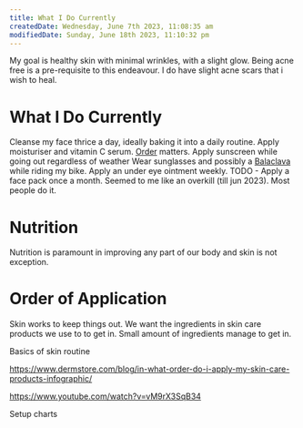 ```yaml
---
title: What I Do Currently
createdDate: Wednesday, June 7th 2023, 11:08:35 am
modifiedDate: Sunday, June 18th 2023, 11:10:32 pm
---
```


My goal is healthy skin with minimal wrinkles, with a slight glow.
Being acne free is a pre-requisite to this endeavour.
I do have slight acne scars that i wish to heal.

# What I Do Currently

Cleanse my face thrice a day, ideally baking it into a daily routine.
Apply moisturiser and vitamin C serum. [Order](Health-Self-Care/Skin-Care.md#Order%20of%20application) matters.
Apply sunscreen while going out regardless of weather
Wear sunglasses and possibly a [Balaclava](https://www.amazon.in/balaclava/s?k=balaclava) while riding my bike.
Apply an under eye ointment weekly.
TODO - Apply a face pack once a month. Seemed to me like an overkill (till jun 2023). Most people do it.

# Nutrition

Nutrition is paramount in improving any part of our body and skin is not exception.

# Order of Application

Skin works to keep things out. We want the ingredients in skin care products we use to to get in. Small amount of ingredients manage to get in.

Basics of skin routine

<https://www.dermstore.com/blog/in-what-order-do-i-apply-my-skin-care-products-infographic/>

<https://www.youtube.com/watch?v=vM9rX3SqB34>

Setup charts
